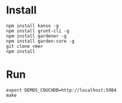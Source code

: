 
# Install

```
npm install kanso -g
npm install grunt-cli -g
npm install gardener -g
npm install garden-core -g
git clone <me>
npm install
```

# Run

```
export DEMOS_COUCHDB=http://localhost:5984
make
```
